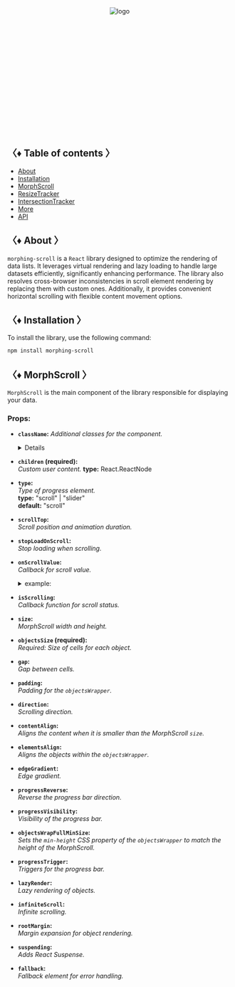 <div align="center" style="height: 282px;">
  <img src="https://drive.google.com/uc?export=view&id=1zaKS3ZOVpeVEY2xcwZmUhdYuRBGBzZRR" alt="logo"/>
</div>

## 〈♦ Table of contents 〉

- [About](#-about-)
- [Installation](#-installation-)
- [MorphScroll](#-morph_scroll-)
- [ResizeTracker](#-resizet_racker-)
- [IntersectionTracker](#-intersection_tracker-)
- [More](#-more-)
- [API](#-api-)

## 〈♦ About 〉

`morphing-scroll` is a `React` library designed to optimize the rendering of data lists. It leverages virtual rendering and lazy loading to handle large datasets efficiently, significantly enhancing performance. The library also resolves cross-browser inconsistencies in scroll element rendering by replacing them with custom ones. Additionally, it provides convenient horizontal scrolling with flexible content movement options.

## 〈♦ Installation 〉

To install the library, use the following command:

```bash
npm install morphing-scroll
```

## 〈♦ MorphScroll 〉

`MorphScroll` is the main component of the library responsible for displaying your data.

### Props:

- **`className`:** _Additional classes for the component._<br />

  <details>

  ## <summary>more:</summary>

  <strong>type:</strong> string<br />
  <strong>example:</strong><br />

  ```tsx
  <MorphScroll
    className="my-class"
    // another props
  >
    {children}
  </MorphScroll>
  ```

  </details>

- **`children` (required):**<br />
  _Custom user content._
  **type:** React.ReactNode

- **`type`:**<br />
  _Type of progress element._<br />
  **type:** "scroll" | "slider"<br />
  **default:** "scroll"

- **`scrollTop`:**<br />
  _Scroll position and animation duration._

- **`stopLoadOnScroll`:**<br />
  _Stop loading when scrolling._

- **`onScrollValue`:**<br />
  _Callback for scroll value._
  <details>
  <summary>example:</summary>
    onScrollValue={[
     (scroll) => scroll > 200 && console.log("scroll > 200")
    ]}
  </details>

- **`isScrolling`:**<br />
  _Callback function for scroll status._

- **`size`:**<br />
  _MorphScroll width and height._

- **`objectsSize` (required):**<br />
  _Required: Size of cells for each object._

- **`gap`:**<br />
  _Gap between cells._

- **`padding`:**<br />
  _Padding for the `objectsWrapper`._

- **`direction`:**<br />
  _Scrolling direction._

- **`contentAlign`:**<br />
  _Aligns the content when it is smaller than the MorphScroll `size`._

- **`elementsAlign`:**<br />
  _Aligns the objects within the `objectsWrapper`._

- **`edgeGradient`:**<br />
  _Edge gradient._

- **`progressReverse`:**<br />
  _Reverse the progress bar direction._

- **`progressVisibility`:**<br />
  _Visibility of the progress bar._

- **`objectsWrapFullMinSize`:**<br />
  _Sets the `min-height` CSS property of the `objectsWrapper` to match the height of the MorphScroll._

- **`progressTrigger`:**<br />
  _Triggers for the progress bar._

- **`lazyRender`:**<br />
  _Lazy rendering of objects._

- **`infiniteScroll`:**<br />
  _Infinite scrolling._

- **`rootMargin`:**<br />
  _Margin expansion for object rendering._

- **`suspending`:**<br />
  _Adds React Suspense._
- **`fallback`:**<br />
  _Fallback element for error handling._
